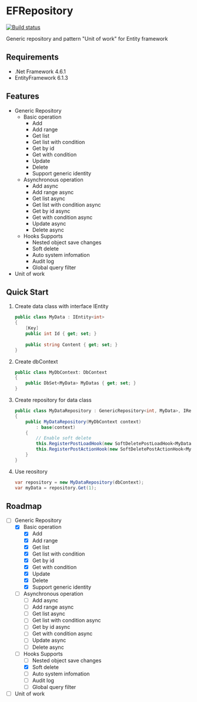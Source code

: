 # EFRepository

[![Build status](https://ci.appveyor.com/api/projects/status/vriyn5ano6rvqarb?svg=true)](https://ci.appveyor.com/project/kirkchen/efrepository)

Generic repository and pattern "Unit of work" for Entity framework

## Requirements

* .Net Framework 4.6.1
* EntityFramework 6.1.3

## Features

* Generic Repository
    * Basic operation
        * Add
        * Add range
        * Get list
        * Get list with condition
        * Get by id
        * Get with condition
        * Update
        * Delete
        * Support generic identity
    * Asynchronous operation
        * Add async
        * Add range async
        * Get list async
        * Get list with condition async
        * Get by id async
        * Get with condition async
        * Update async
        * Delete async   
    * Hooks Supports
        * Nested object save changes
        * Soft delete
        * Auto system infomation
        * Audit log
        * Global query filter
* Unit of work

## Quick Start

1. Create data class with interface IEntity<TKey>

    ``` csharp    
    public class MyData : IEntity<int>
    {        
        [Key]
        public int Id { get; set; }
        
        public string Content { get; set; }
    }
    ```

1. Create dbContext

    ``` csharp
    public class MyDbContext: DbContext
    {
        public DbSet<MyData> MyDatas { get; set; }
    }
    ```

1. Create repository for data class

    ``` csharp
    public class MyDataRepository : GenericRepository<int, MyData>, IRepository<int, MyData>
    {
        public MyDataRepository(MyDbContext context)
            : base(context)
        {
            // Enable soft delete
            this.RegisterPostLoadHook(new SoftDeletePostLoadHook<MyData>());
            this.RegisterPostActionHook(new SoftDeletePostActionHook<MyData>());
        }
    }
    ```

1. Use reository

    ``` csharp
    var repository = new MyDataRepository(dbContext);
    var myData = repository.Get(1);
    ```

## Roadmap

- [ ] Generic Repository
    - [x] Basic operation
        - [x] Add
        - [x] Add range
        - [x] Get list
        - [x] Get list with condition
        - [x] Get by id
        - [x] Get with condition
        - [x] Update
        - [x] Delete
        - [x] Support generic identity
    - [ ] Asynchronous operation
        - [ ] Add async
        - [ ] Add range async
        - [ ] Get list async
        - [ ] Get list with condition async
        - [ ] Get by id async
        - [ ] Get with condition async
        - [ ] Update async
        - [ ] Delete async        
    - [ ] Hooks Supports
        - [ ] Nested object save changes
        - [x] Soft delete
        - [ ] Auto system infomation
        - [ ] Audit log
        - [ ] Global query filter
- [ ] Unit of work